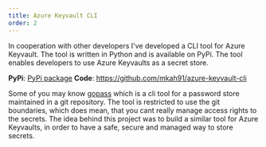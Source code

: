 ```yaml
---
title: Azure Keyvault CLI
order: 2
---
```


In cooperation with other developers I've developed a CLI tool for Azure Keyvault. The tool is written in Python and is available on PyPi. 
The tool enables developers to use Azure Keyvaults as a secret store.

**PyPi**: <a href="https://test.pypi.org/project/azure-keyvault-cli/" target="_blank">PyPi package</a>
**Code**: <a href="https://github.com/mkah91/azure-keyvault-cli" target="_blank">https://github.com/mkah91/azure-keyvault-cli</a> 

Some of you may know [gopass](https://github.com/gopasspw/gopass) which is a cli tool for a password store maintained in a git repository.
The tool is restricted to use the git boundaries, which does mean, that you cant really manage access rights to the secrets.
The idea behind this project was to build a similar tool for Azure Keyvaults, in order to have a safe, secure and managed way to store secrets.
